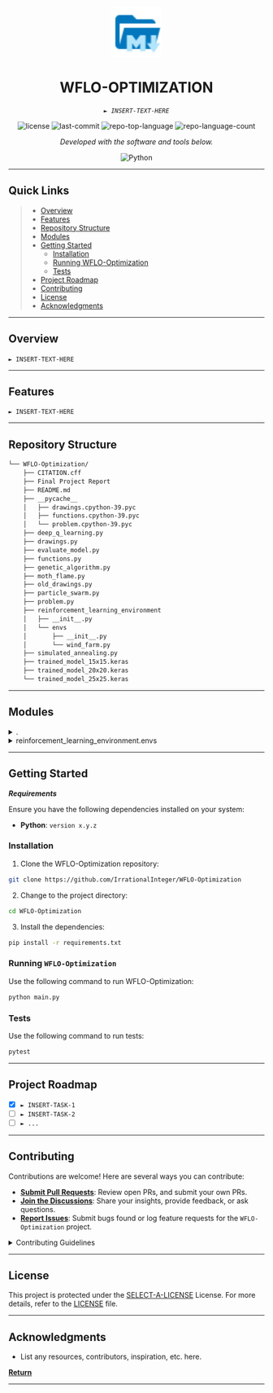 <p align="center">
  <img src="https://raw.githubusercontent.com/PKief/vscode-material-icon-theme/ec559a9f6bfd399b82bb44393651661b08aaf7ba/icons/folder-markdown-open.svg" width="100" />
</p>
<p align="center">
    <h1 align="center">WFLO-OPTIMIZATION</h1>
</p>
<p align="center">
    <em><code>► INSERT-TEXT-HERE</code></em>
</p>
<p align="center">
	<img src="https://img.shields.io/github/license/IrrationalInteger/WFLO-Optimization?style=flat&color=0080ff" alt="license">
	<img src="https://img.shields.io/github/last-commit/IrrationalInteger/WFLO-Optimization?style=flat&logo=git&logoColor=white&color=0080ff" alt="last-commit">
	<img src="https://img.shields.io/github/languages/top/IrrationalInteger/WFLO-Optimization?style=flat&color=0080ff" alt="repo-top-language">
	<img src="https://img.shields.io/github/languages/count/IrrationalInteger/WFLO-Optimization?style=flat&color=0080ff" alt="repo-language-count">
<p>
<p align="center">
		<em>Developed with the software and tools below.</em>
</p>
<p align="center">
	<img src="https://img.shields.io/badge/Python-3776AB.svg?style=flat&logo=Python&logoColor=white" alt="Python">
</p>
<hr>

##  Quick Links

> - [ Overview](#-overview)
> - [ Features](#-features)
> - [ Repository Structure](#-repository-structure)
> - [ Modules](#-modules)
> - [ Getting Started](#-getting-started)
>   - [ Installation](#-installation)
>   - [Running WFLO-Optimization](#-running-WFLO-Optimization)
>   - [ Tests](#-tests)
> - [ Project Roadmap](#-project-roadmap)
> - [ Contributing](#-contributing)
> - [ License](#-license)
> - [ Acknowledgments](#-acknowledgments)

---

##  Overview

<code>► INSERT-TEXT-HERE</code>

---

##  Features

<code>► INSERT-TEXT-HERE</code>

---

##  Repository Structure

```sh
└── WFLO-Optimization/
    ├── CITATION.cff
    ├── Final Project Report
    ├── README.md
    ├── __pycache__
    │   ├── drawings.cpython-39.pyc
    │   ├── functions.cpython-39.pyc
    │   └── problem.cpython-39.pyc
    ├── deep_q_learning.py
    ├── drawings.py
    ├── evaluate_model.py
    ├── functions.py
    ├── genetic_algorithm.py
    ├── moth_flame.py
    ├── old_drawings.py
    ├── particle_swarm.py
    ├── problem.py
    ├── reinforcement_learning_environment
    │   ├── __init__.py
    │   └── envs
    │       ├── __init__.py
    │       └── wind_farm.py
    ├── simulated_annealing.py
    ├── trained_model_15x15.keras
    ├── trained_model_20x20.keras
    └── trained_model_25x25.keras
```

---

##  Modules

<details closed><summary>.</summary>

| File                                                                                                                | Summary                         |
| ---                                                                                                                 | ---                             |
| [moth_flame.py](https://github.com/IrrationalInteger/WFLO-Optimization/blob/master/moth_flame.py)                   | <code>► INSERT-TEXT-HERE</code> |
| [old_drawings.py](https://github.com/IrrationalInteger/WFLO-Optimization/blob/master/old_drawings.py)               | <code>► INSERT-TEXT-HERE</code> |
| [evaluate_model.py](https://github.com/IrrationalInteger/WFLO-Optimization/blob/master/evaluate_model.py)           | <code>► INSERT-TEXT-HERE</code> |
| [particle_swarm.py](https://github.com/IrrationalInteger/WFLO-Optimization/blob/master/particle_swarm.py)           | <code>► INSERT-TEXT-HERE</code> |
| [Final Project Report](https://github.com/IrrationalInteger/WFLO-Optimization/blob/master/Final Project Report)     | <code>► INSERT-TEXT-HERE</code> |
| [problem.py](https://github.com/IrrationalInteger/WFLO-Optimization/blob/master/problem.py)                         | <code>► INSERT-TEXT-HERE</code> |
| [genetic_algorithm.py](https://github.com/IrrationalInteger/WFLO-Optimization/blob/master/genetic_algorithm.py)     | <code>► INSERT-TEXT-HERE</code> |
| [functions.py](https://github.com/IrrationalInteger/WFLO-Optimization/blob/master/functions.py)                     | <code>► INSERT-TEXT-HERE</code> |
| [deep_q_learning.py](https://github.com/IrrationalInteger/WFLO-Optimization/blob/master/deep_q_learning.py)         | <code>► INSERT-TEXT-HERE</code> |
| [simulated_annealing.py](https://github.com/IrrationalInteger/WFLO-Optimization/blob/master/simulated_annealing.py) | <code>► INSERT-TEXT-HERE</code> |
| [CITATION.cff](https://github.com/IrrationalInteger/WFLO-Optimization/blob/master/CITATION.cff)                     | <code>► INSERT-TEXT-HERE</code> |
| [drawings.py](https://github.com/IrrationalInteger/WFLO-Optimization/blob/master/drawings.py)                       | <code>► INSERT-TEXT-HERE</code> |

</details>

<details closed><summary>reinforcement_learning_environment.envs</summary>

| File                                                                                                                                    | Summary                         |
| ---                                                                                                                                     | ---                             |
| [wind_farm.py](https://github.com/IrrationalInteger/WFLO-Optimization/blob/master/reinforcement_learning_environment/envs/wind_farm.py) | <code>► INSERT-TEXT-HERE</code> |

</details>

---

##  Getting Started

***Requirements***

Ensure you have the following dependencies installed on your system:

* **Python**: `version x.y.z`

###  Installation

1. Clone the WFLO-Optimization repository:

```sh
git clone https://github.com/IrrationalInteger/WFLO-Optimization
```

2. Change to the project directory:

```sh
cd WFLO-Optimization
```

3. Install the dependencies:

```sh
pip install -r requirements.txt
```

###  Running `WFLO-Optimization`

Use the following command to run WFLO-Optimization:

```sh
python main.py
```

###  Tests

Use the following command to run tests:

```sh
pytest
```

---

##  Project Roadmap

- [X] `► INSERT-TASK-1`
- [ ] `► INSERT-TASK-2`
- [ ] `► ...`

---

##  Contributing

Contributions are welcome! Here are several ways you can contribute:

- **[Submit Pull Requests](https://github.com/IrrationalInteger/WFLO-Optimization/blob/main/CONTRIBUTING.md)**: Review open PRs, and submit your own PRs.
- **[Join the Discussions](https://github.com/IrrationalInteger/WFLO-Optimization/discussions)**: Share your insights, provide feedback, or ask questions.
- **[Report Issues](https://github.com/IrrationalInteger/WFLO-Optimization/issues)**: Submit bugs found or log feature requests for the `WFLO-Optimization` project.

<details closed>
    <summary>Contributing Guidelines</summary>

1. **Fork the Repository**: Start by forking the project repository to your github account.
2. **Clone Locally**: Clone the forked repository to your local machine using a git client.
   ```sh
   git clone https://github.com/IrrationalInteger/WFLO-Optimization
   ```
3. **Create a New Branch**: Always work on a new branch, giving it a descriptive name.
   ```sh
   git checkout -b new-feature-x
   ```
4. **Make Your Changes**: Develop and test your changes locally.
5. **Commit Your Changes**: Commit with a clear message describing your updates.
   ```sh
   git commit -m 'Implemented new feature x.'
   ```
6. **Push to GitHub**: Push the changes to your forked repository.
   ```sh
   git push origin new-feature-x
   ```
7. **Submit a Pull Request**: Create a PR against the original project repository. Clearly describe the changes and their motivations.

Once your PR is reviewed and approved, it will be merged into the main branch.

</details>

---

##  License

This project is protected under the [SELECT-A-LICENSE](https://choosealicense.com/licenses) License. For more details, refer to the [LICENSE](https://choosealicense.com/licenses/) file.

---

##  Acknowledgments

- List any resources, contributors, inspiration, etc. here.

[**Return**](#-quick-links)

---
